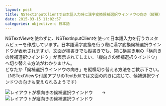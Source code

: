 ```yaml
---
layout: post
title: NSTextInputClientで日本語入力時に漢字変換候補選択ウインドウの向き（縦横）を変える
date: 2015-03-15 11:02:57
categories: objective-c 日本語
---
```

<p>NSTextViewを使わずに、NSTextInputClientを使って日本語入力を行うカスタムビューを作成しています。日本語漢字変換を行う際に漢字変換候補選択ウインドウが表示されますが、文面が横書きでも縦書きでも、常に横書き用の「横向きの候補選択ウインドウ」が表示されてしまい、「縦向きの候補選択ウインドウ」へ切り替える方法がわかりません。<br>
どなたか「候補選択ウインドウの向き」を縦横切り替える方法をご教示下さい。<br>
（NSTextViewや付属アプリのTextEditでは文面の向きに応じて、候補選択ウインドウの向きも変えられるようです）</p>

<p><img src="https://i.stack.imgur.com/9gMyn.png" alt="レイアウトが横向きの候補選択ウインドウ">　　→　<img src="https://i.stack.imgur.com/e5EJq.png" alt="レイアウトが縦向きの候補選択ウインドウ"></p>

